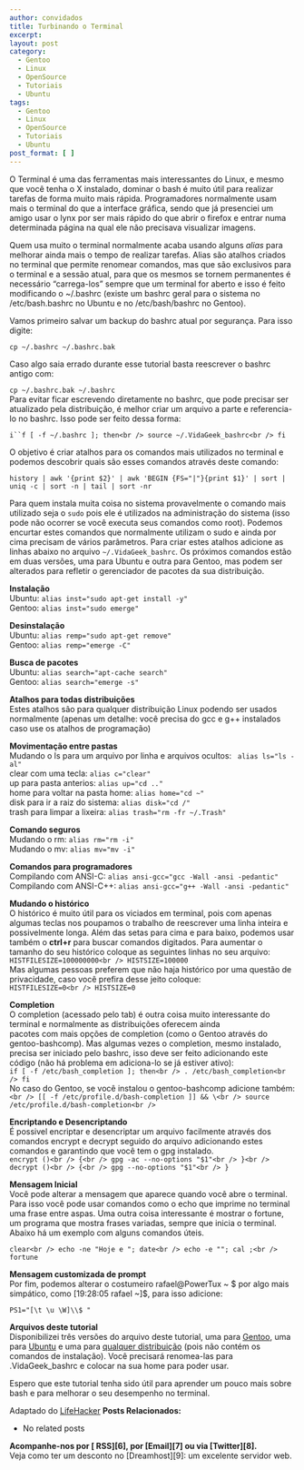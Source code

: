 ```yaml
---
author: convidados
title: Turbinando o Terminal
excerpt:
layout: post
category:
  - Gentoo
  - Linux
  - OpenSource
  - Tutoriais
  - Ubuntu
tags:
  - Gentoo
  - Linux
  - OpenSource
  - Tutoriais
  - Ubuntu
post_format: [ ]
---
```

O Terminal é uma das ferramentas mais interessantes do Linux, e mesmo que você tenha o X instalado, dominar o bash é muito útil para realizar tarefas de forma muito mais rápida. Programadores normalmente usam mais o terminal do que a interface gráfica, sendo que já presenciei um amigo usar o lynx por ser mais rápido do que abrir o firefox e entrar numa determinada página na qual ele não precisava visualizar imagens.

Quem usa muito o terminal normalmente acaba usando alguns *alias* para melhorar ainda mais o tempo de realizar tarefas. Alias são atalhos criados no terminal que permite renomear comandos, mas que são exclusivos para o terminal e a sessão atual, para que os mesmos se tornem permanentes é necessário “carrega-los” sempre que um terminal for aberto e isso é feito modificando o ~/.bashrc (existe um bashrc geral para o sistema no /etc/bash.bashrc no Ubuntu e no /etc/bash/bashrc no Gentoo).

Vamos primeiro salvar um backup do bashrc atual por segurança. Para isso digite:

`cp ~/.bashrc ~/.bashrc.bak`

Caso algo saia errado durante esse tutorial basta reescrever o bashrc antigo com:

`cp ~/.bashrc.bak ~/.bashrc`  
Para evitar ficar escrevendo diretamente no bashrc, que pode precisar ser atualizado pela distribuição, é melhor criar um arquivo a parte e referencia-lo no bashrc. Isso pode ser feito dessa forma:

`i``f [ -f ~/.bashrc ]; then<br />
source ~/.VidaGeek_bashrc<br />
fi`

O objetivo é criar atalhos para os comandos mais utilizados no terminal e podemos descobrir quais são esses comandos através deste comando:

`history | awk '{print $2}' | awk 'BEGIN {FS="|"}{print $1}' | sort | uniq -c | sort -n | tail | sort -nr`

Para quem instala muita coisa no sistema provavelmente o comando mais utilizado seja o `sudo` pois ele é utilizados na administração do sistema (isso pode não ocorrer se você executa seus comandos como root). Podemos encurtar estes comandos que normalmente utilizam o sudo e ainda por cima precisam de vários parâmetros. Para criar estes atalhos adicione as linhas abaixo no arquivo `~/.VidaGeek_bashrc`. Os próximos comandos estão em duas versões, uma para Ubuntu e outra para Gentoo, mas podem ser alterados para refletir o gerenciador de pacotes da sua distribuição.

**Instalação**  
Ubuntu: `alias inst="sudo apt-get install -y"`  
Gentoo: `alias inst="sudo emerge"`

**Desinstalação**  
Ubuntu: `alias remp="sudo apt-get remove"`  
Gentoo: `alias remp="emerge -C"`

**Busca de pacotes**  
Ubuntu: `alias search="apt-cache search"`  
Gentoo: `alias search="emerge -s"`

**Atalhos para todas distribuições**  
Estes atalhos são para qualquer distribuição Linux podendo ser usados normalmente (apenas um detalhe: você precisa do gcc e g++ instalados caso use os atalhos de programação)

**Movimentação entre pastas**  
Mudando o ls para um arquivo por linha e arquivos ocultos: ` alias ls="ls -al"`  
clear com uma tecla: ` alias c="clear" `  
up para pasta anterios: `alias up="cd .."`  
home para voltar na pasta home: `alias home="cd ~"`  
disk para ir a raiz do sistema: `alias disk="cd /"`  
trash para limpar a lixeira: `alias trash="rm -fr ~/.Trash"`

**Comando seguros**  
Mudando o rm: `alias rm="rm -i"`  
Mudando o mv: `alias mv="mv -i" `

**Comandos para programadores**  
Compilando com ANSI-C: `alias ansi-gcc="gcc -Wall -ansi -pedantic"`  
Compilando com ANSI-C++: `alias ansi-gcc="g++ -Wall -ansi -pedantic"`

**Mudando o histórico**  
O histórico é muito útil para os viciados em terminal, pois com apenas algumas teclas nos poupamos o trabalho de reescrever uma linha inteira e possivelmente longa. Além das setas para cima e para baixo, podemos usar também o **ctrl+r** para buscar comandos digitados. Para aumentar o tamanho do seu histórico coloque as seguintes linhas no seu arquivo:  
`HISTFILESIZE=100000000<br />
HISTSIZE=100000`  
Mas algumas pessoas preferem que não haja histórico por uma questão de privacidade, caso você prefira desse jeito coloque:  
`HISTFILESIZE=0<br />
HISTSIZE=0`

**Completion**  
O completion (acessado pelo tab) é outra coisa muito interessante do terminal e normalmente as distribuições oferecem ainda  
pacotes com mais opções de completion (como o Gentoo através do gentoo-bashcomp). Mas algumas vezes o completion, mesmo instalado, precisa ser iniciado pelo bashrc, isso deve ser feito adicionando este código (não há problema em adiciona-lo se já estiver ativo):  
`if [ -f /etc/bash_completion ]; then<br />
. /etc/bash_completion<br />
fi`  
No caso do Gentoo, se você instalou o gentoo-bashcomp adicione também:`<br />
[[ -f /etc/profile.d/bash-completion ]] && \<br />
source /etc/profile.d/bash-completion<br />
`

**Encriptando e Desencriptando**  
É possivel encriptar e desencriptar um arquivo facilmente através dos comandos encrypt e decrypt seguido do arquivo adicionando estes comandos e garantindo que você tem o gpg instalado.  
`encrypt ()<br />
{<br />
gpg -ac --no-options "$1"<br />
}<br />
decrypt ()<br />
{<br />
gpg --no-options "$1"<br />
}`

**Mensagem Inicial**  
Você pode alterar a mensagem que aparece quando você abre o terminal. Para isso você pode usar comandos como o echo que imprime no terminal uma frase entre aspas. Uma outra coisa interessante é mostrar o fortune, um programa que mostra frases variadas, sempre que inicia o terminal. Abaixo há um exemplo com alguns comandos úteis.

`clear<br />
echo -ne "Hoje e "; date<br />
echo -e ""; cal ;<br />
fortune`

**Mensagem customizada de prompt**  
Por fim, podemos alterar o costumeiro rafael@PowerTux ~ $ por algo mais simpático, como [19:28:05 rafael ~]$, para isso adicione:

`PS1="[\t \u \W]\\$ "`

**Arquivos deste tutorial**  
Disponibilizei três versões do arquivo deste tutorial, uma para [Gentoo][1], uma para [Ubuntu][2] e uma para [qualquer distribuição][3] (pois não contém os comandos de instalação). Você precisará renomea-las para .VidaGeek_bashrc e colocar na sua home para poder usar.

Espero que este tutorial tenha sido útil para aprender um pouco mais sobre bash e para melhorar o seu desempenho no terminal.

Adaptado do [LifeHacker][4] 
**Posts Relacionados:** 
*   No related posts









**Acompanhe-nos por [ RSS][6], por [Email][7] ou via [Twitter][8].**  
Veja como ter um desconto no [Dreamhost][9]: um excelente servidor web.

 [1]: http://vidageek.net/public/VidaGeek_bashrc_gentoo "VidaGeek_bashrc para gentoo"
 [2]: http://vidageek.net/public/VidaGeek_bashrc_ubuntu "VidaGeek_bashrc para Ubuntu"
 [3]: http://vidageek.net/public/VidaGeek_bashrc_all "VidaGeek_bashrc para qualquer distribuição"
 [4]: http://lifehacker.com/software/how-to/turbocharge-your-terminal-274317.php "How To Life Hacker - How To: Turbocharge your terminal"
 [5]: https://twitter.com/share




